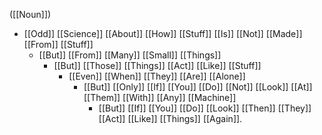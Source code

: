 ([[Noun]])

- [[Odd]] [[Science]] [[About]] [[How]] [[Stuff]] [[Is]] [[Not]] [[Made]] [[From]] [[Stuff]]
	- [[But]] [[From]] [[Many]] [[Small]] [[Things]]
		- [[But]] [[Those]] [[Things]] [[Act]] [[Like]] [[Stuff]]
			- [[Even]] [[When]] [[They]] [[Are]] [[Alone]]
				- [[But]] [[Only]] [[If]] [[You]] [[Do]] [[Not]] [[Look]] [[At]] [[Them]] [[With]] [[Any]] [[Machine]]
					- [[But]] [[If]] [[You]] [[Do]] [[Look]] [[Then]] [[They]] [[Act]] [[Like]] [[Things]] [[Again]].
